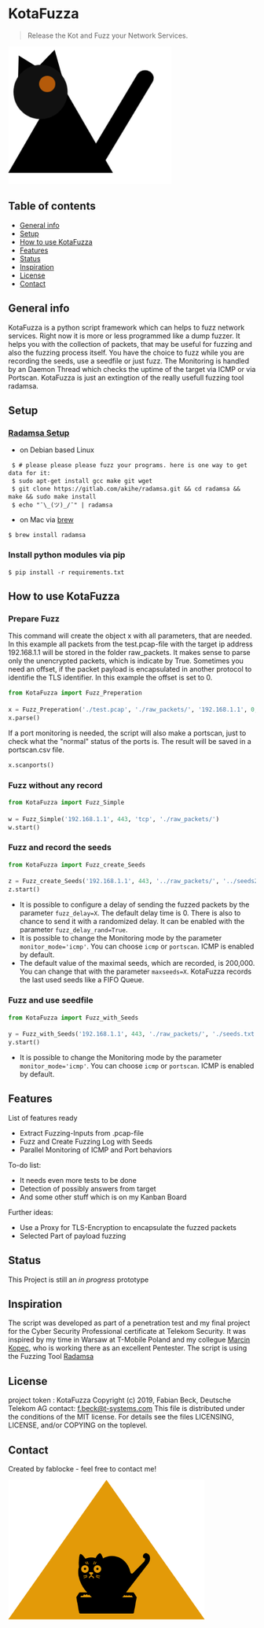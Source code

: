 # KotaFuzza
> Release the Kot and Fuzz your Network Services. 

![logo](./img/kot.png "Logo KotaFuzza")

## Table of contents
* [General info](#general-info)
* [Setup](#Setup)
* [How to use KotaFuzza](#how-to-use-kotafuzza)
* [Features](#features)
* [Status](#status)
* [Inspiration](#inspiration)
* [License](#license)
* [Contact](#contact)

## General info
KotaFuzza is a python script framework which can helps to fuzz network services. Right now it is more or less programmed like a dump fuzzer.
It helps you with the collection of packets, that may be useful for fuzzing and also the fuzzing process itself.
You have the choice to fuzz while you are recording the seeds, use a seedfile or just fuzz.
The Monitoring is handled by an Daemon Thread which checks the uptime of the target via ICMP or via Portscan.
KotaFuzza is just an extingtion of the really usefull fuzzing tool radamsa.

## Setup
### [Radamsa Setup](https://gitlab.com/akihe/radamsa)
* on Debian based Linux
```
 $ # please please please fuzz your programs. here is one way to get data for it:
 $ sudo apt-get install gcc make git wget
 $ git clone https://gitlab.com/akihe/radamsa.git && cd radamsa && make && sudo make install
 $ echo "¯\_(ツ)_/¯" | radamsa
```
* on Mac via [brew](http://macappstore.org/radamsa/)
```
$ brew install radamsa
```
### Install python modules via pip
```
$ pip install -r requirements.txt
```
## How to use KotaFuzza
### Prepare Fuzz
This command will create the object x with all parameters, that are needed.
In this example all packets from the test.pcap-file with the target ip address 192.168.1.1 will be stored in the folder raw_packets. It makes sense to parse only the unencrypted packets, which is indicate by True. Sometimes you need an offset, if the packet payload is encapsulated in another protocol to identifie the TLS identifier. In this example the offset is set to 0. 
```python
from KotaFuzza import Fuzz_Preperation

x = Fuzz_Preperation('./test.pcap', './raw_packets/', '192.168.1.1', 0, True)
x.parse()
```
If a port monitoring is needed, the script will also make a portscan, just to check what the "normal" status of the ports is.
The result will be saved in a portscan.csv file.
```python
x.scanports()
```
### Fuzz without any record

```python
from KotaFuzza import Fuzz_Simple

w = Fuzz_Simple('192.168.1.1', 443, 'tcp', './raw_packets/')
w.start()
```

### Fuzz and record the seeds

```python
from KotaFuzza import Fuzz_create_Seeds

z = Fuzz_create_Seeds('192.168.1.1', 443, '../raw_packets/', '../seeds2.txt', 'tcp')
z.start()
```
* It is possible to configure a delay of sending the fuzzed packets by the parameter ```fuzz_delay=X```. The default delay time is 0. There is also to chance to send it with a randomized delay. It can be enabled with the parameter ```fuzz_delay_rand=True```.
* It is possible to change the Monitoring mode by the parameter ```monitor_mode='icmp'```. You can choose ```icmp``` or ```portscan```. ICMP is enabled by default.
* The default value of the maximal seeds, which are recorded, is 200,000. You can change that with the parameter ```maxseeds=X```. KotaFuzza records the last used seeds like a FIFO Queue. 
### Fuzz and use seedfile

```python
from KotaFuzza import Fuzz_with_Seeds

y = Fuzz_with_Seeds('192.168.1.1', 443, './raw_packets/', './seeds.txt', 'tcp')
y.start()
```

* It is possible to change the Monitoring mode by the parameter ```monitor_mode='icmp'```. You can choose ```icmp``` or ```portscan```. ICMP is enabled by default.

## Features
List of features ready
* Extract Fuzzing-Inputs from .pcap-file
* Fuzz and Create Fuzzing Log with Seeds
* Parallel Monitoring of ICMP and Port behaviors

To-do list:
* It needs even more tests to be done
* Detection of possibly answers from target
* And some other stuff which is on my Kanban Board

Further ideas:
* Use a Proxy for TLS-Encryption to encapsulate the fuzzed packets
* Selected Part of payload fuzzing

## Status
This Project is still an _in progress_ prototype

## Inspiration
The script was developed as part of a penetration test and my final project for the Cyber Security Professional certificate at Telekom Security. 
It was inspired by my time in Warsaw at T-Mobile Poland and my collegue [Marcin Kopec](https://pl.linkedin.com/in/mkopec/%7Bcountry%3Dde%2C+language%3Dde%7D?trk=people-guest_profile-result-card_result-card_full-click), who is working there as an excellent Pentester.
The script is using the Fuzzing Tool [Radamsa](https://gitlab.com/akihe/radamsa)

## License

project token : KotaFuzza
Copyright (c) 2019, Fabian Beck, Deutsche Telekom AG
contact: f.beck@t-systems.com
This file is distributed under the conditions of the MIT license.
For details see the files LICENSING, LICENSE, and/or COPYING on the toplevel.

## Contact
Created by fablocke - feel free to contact me!

![kotatoilet](./img/toilet.png "End")
